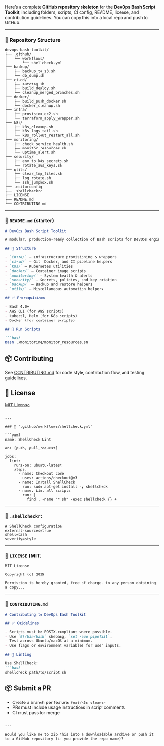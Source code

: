 Here’s a complete **GitHub repository skeleton** for the **DevOps Bash Script Toolkit**, including folders, scripts, CI config, README, license, and contribution guidelines. You can copy this into a local repo and push to GitHub.

---

### 📁 **Repository Structure**

```
devops-bash-toolkit/
├── .github/
│   └── workflows/
│       └── shellcheck.yml
├── backup/
│   ├── backup_to_s3.sh
│   └── db_dump.sh
├── ci-cd/
│   ├── autotag.sh
│   ├── build_deploy.sh
│   └── cleanup_merged_branches.sh
├── docker/
│   ├── build_push_docker.sh
│   └── docker_cleanup.sh
├── infra/
│   ├── provision_ec2.sh
│   └── terraform_apply_wrapper.sh
├── k8s/
│   ├── k8s_cleanup.sh
│   ├── k8s_logs_tail.sh
│   └── k8s_rollout_restart_all.sh
├── monitoring/
│   ├── check_service_health.sh
│   ├── monitor_resources.sh
│   └── uptime_alert.sh
├── security/
│   ├── env_to_k8s_secrets.sh
│   └── rotate_aws_keys.sh
├── utils/
│   ├── clear_tmp_files.sh
│   ├── log_rotate.sh
│   └── ssh_jumpbox.sh
├── .editorconfig
├── .shellcheckrc
├── LICENSE
├── README.md
└── CONTRIBUTING.md
```

---

### 🧾 `README.md` (starter)

````markdown
# DevOps Bash Script Toolkit

A modular, production-ready collection of Bash scripts for DevOps engineers. Automate infrastructure, CI/CD, Kubernetes, monitoring, and more.

## 📁 Structure

- `infra/` – Infrastructure provisioning & wrappers
- `ci-cd/` – Git, Docker, and CI pipeline helpers
- `k8s/` – Kubernetes utilities
- `docker/` – Container image scripts
- `monitoring/` – System health & alerts
- `security/` – Secrets, policies, and key rotation
- `backup/` – Backup and restore helpers
- `utils/` – Miscellaneous automation helpers

## ✅ Prerequisites

- Bash 4.0+
- AWS CLI (for AWS scripts)
- kubectl, Helm (for K8s scripts)
- Docker (for container scripts)

## 🧪 Run Scripts

```bash
bash ./monitoring/monitor_resources.sh
````

## 📦 Contributing

See [CONTRIBUTING.md](CONTRIBUTING.md) for code style, contribution flow, and testing guidelines.

## 📄 License

[MIT License](LICENSE)

````

---

### 📄 `.github/workflows/shellcheck.yml`

```yaml
name: ShellCheck Lint

on: [push, pull_request]

jobs:
  lint:
    runs-on: ubuntu-latest
    steps:
      - name: Checkout code
        uses: actions/checkout@v3
      - name: Install ShellCheck
        run: sudo apt-get install -y shellcheck
      - name: Lint all scripts
        run: |
          find . -name "*.sh" -exec shellcheck {} +
````

---

### 📄 `.shellcheckrc`

```shell
# ShellCheck configuration
external-sources=true
shell=bash
severity=style
```

---

### 📄 `LICENSE` (MIT)

```plaintext
MIT License

Copyright (c) 2025

Permission is hereby granted, free of charge, to any person obtaining a copy...
```

---

### 📄 `CONTRIBUTING.md`

````markdown
# Contributing to DevOps Bash Toolkit

## ✅ Guidelines

- Scripts must be POSIX-compliant where possible.
- Use `#!/bin/bash` shebang, `set -euo pipefail`.
- Test across Ubuntu/macOS at a minimum.
- Use flags or environment variables for user inputs.

## 🧪 Linting

Use ShellCheck:
```bash
shellcheck path/to/script.sh
````

## 📦 Submit a PR

* Create a branch per feature: `feat/k8s-cleaner`
* PRs must include usage instructions in script comments
* CI must pass for merge

```

---

Would you like me to zip this into a downloadable archive or push it to a GitHub repository (if you provide the repo name)?
```
